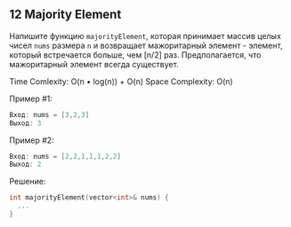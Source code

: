 
## 12 Majority Element

Напишите функцию `majorityElement`, которая принимает массив целых чисел `nums` размера `n` и возвращает мажоритарный элемент - элемент, который встречается больше, чем [n/2] раз. Предполагается, что мажоритарный элемент всегда существует.

Time Comlexity: O(n • log(n)) + O(n)
Space Complexity: O(n)

Пример #1:
```cpp
Вход: nums = [3,2,3]
Выход: 3
```

Пример #2:
```cpp
Вход: nums = [2,2,1,1,1,2,2]
Выход: 2
```

Решение:
```C++
int majorityElement(vector<int>& nums) {
  ...
}
```